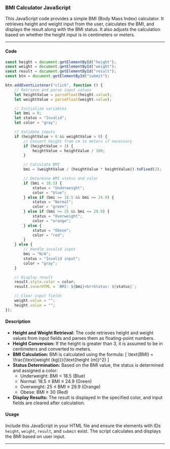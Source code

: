 ### BMI Calculator JavaScript

This JavaScript code provides a simple BMI (Body Mass Index) calculator. It retrieves height and weight input from the user, calculates the BMI, and displays the result along with the BMI status. It also adjusts the calculation based on whether the height input is in centimeters or meters.

---
#### Code

```javascript
const height = document.getElementById("height");
const weight = document.getElementById("weight");
const result = document.getElementById("result");
const btn = document.getElementById("submit");

btn.addEventListener("click", function () {
    // Retrieve and parse input values
    let heightValue = parseFloat(height.value);
    let weightValue = parseFloat(weight.value);

    // Initialize variables
    let bmi = 0;
    let status = "Invalid";
    let color = "gray";

    // Validate inputs
    if (heightValue > 0 && weightValue > 0) {
        // Convert height from cm to meters if necessary
        if (heightValue > 3) {
            heightValue = heightValue / 100;
        }

        // Calculate BMI
        bmi = (weightValue / (heightValue * heightValue)).toFixed(2);

        // Determine BMI status and color
        if (bmi < 18.5) {
            status = "Underweight";
            color = "blue";
        } else if (bmi >= 18.5 && bmi <= 24.9) {
            status = "Normal";
            color = "green";
        } else if (bmi >= 25 && bmi <= 29.9) {
            status = "Overweight";
            color = "orange";
        } else {
            status = "Obese";
            color = "red";
        }
    } else {
        // Handle invalid input
        bmi = "N/A";
        status = "Invalid input";
        color = "gray";
    }

    // Display result
    result.style.color = color;
    result.innerHTML = `BMI: ${bmi}<br>Status: ${status}`;

    // Clear input fields
    weight.value = "";
    height.value = "";
});

```

#### Description

- **Height and Weight Retrieval:** The code retrieves height and weight values from input fields and parses them as floating-point numbers.
- **Height Conversion:** If the height is greater than 3, it is assumed to be in centimeters and converted to meters.
- **BMI Calculation:** BMI is calculated using the formula:
  \[ \text{BMI} = \frac{\text{weight (kg)}}{\text{height (m)}^2} \]
- **Status Determination:** Based on the BMI value, the status is determined and assigned a color:
  - Underweight: BMI < 18.5 (Blue)
  - Normal: 18.5 ≤ BMI ≤ 24.9 (Green)
  - Overweight: 25 ≤ BMI ≤ 29.9 (Orange)
  - Obese: BMI ≥ 30 (Red)
- **Display Results:** The result is displayed in the specified color, and input fields are cleared after calculation.

#### Usage

Include this JavaScript in your HTML file and ensure the elements with IDs `height`, `weight`, `result`, and `submit` exist. The script calculates and displays the BMI based on user input.

---
